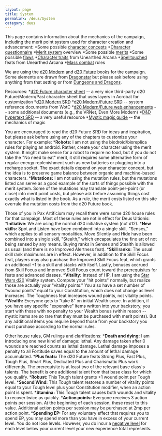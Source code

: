 ```yaml
---
layout: page
title: System
permalink: /deus/System
category: deus
---
```

This page contains information about the mechanics of the campaign, including the merit point system used for character creation and advancement:
*Some possible [character concepts](CharacterConcepts)
*[Character questionnaire](Questionnaire)
*[Merit system](MeritSystem) overview
*Some possible [merits](Merits)
*Some possible [flaws](Flaws)
*[Character traits](Traits) from Unearthed Arcana
*[Spelltouched](Spelltouched) feats from Unearthed Arcana
*[Mass combat](MassCombat) rules

We are using the [d20 Modern](http://www.12tomidnight.com/d20modernsrd/Home.php) and [d20 Future](http://wizards.com/default.asp?x=products/d20m/885970000) books for the campaign. Some elements are drawn from [Dragonstar](http://www.fantasyflightgames.com/dragonstar.html) but please ask before using anything from that setting or from [Dungeons and Dragons](http://wizards.com/default.asp?x=dnd/welcome).

Resources:
*[d20 Future character sheet](http://www.unc.edu/~murphy/mad_irishman/pub_d20modern.html) -- a very nice third-party d20 Future/Modern/Past character sheet that uses layers in Acrobat for customization
*[d20 Modern SRD](http://www.12tomidnight.com/d20modernsrd/Home.php)
*[d20 Modern/Future SRD](http://www.wizards.com/default.asp?x=d20/article/msrd) -- system reference documents from WotC
*[d20 Modern/Future web enhancements](http://www.wizards.com/default.asp?x=d20modern/wea/full) -- some additional documents (e.g., the VRNet, Even More Modern)
*[D&amp;D hypertext SRD](http://www.d20srd.org/) -- a very useful resource
*[Mystic magic guide](/gaming/mystic/index.html) -- the mechanics of magic

You are encouraged to read the d20 Future SRD for ideas and inspiration, but please ask before using any of the chapters to customize your character. For example:
*__Robots:__ I am not using the biodroid/bioreplica rules for playing an android. Rather, create your character using the merit system. It might make sense for a robot to require no food, but if you do not take the &quot;No need to eat&quot; merit, it still requires some alternative form of regular energy replenishment such as new batteries or plugging into a recharge socket. The exact details depend on your character concept, but the idea is to preserve game balance between organic and machine-based characters.
*__Mutations:__ I am not using the mutation rules, but the mutations listed can serve as a good example of the sorts of things possible with the merit system. Some of the mutations may translate point-per-point (or close) into merit point costs, but please ask before assuming things cost exactly what is listed in the book. As a rule, the merit costs listed on this site overrule the mutation costs from the d20 Future book.

Those of you in Pax Artificium may recall there were some d20 house rules for that campaign. Most of these rules are not in effect for Deus Ultionis:
*__Initiative:__ We are using the normal d20 initiative system (not d12).
*__New skills:__ Spot and Listen have been combined into a single skill, &quot;Senses,&quot; which applies to all sensory modalities. Move Silently and Hide have been combined into a single skill, &quot;Stealth,&quot; which encapsulates the fine art of not being sensed by any means. Buying ranks in Senses and Stealth is allowed as usual (and there is no Improved Alertness feat).
*__Skill ranks:__ The usual skill rank maximums are in effect. However, in addition to the Skill Focus feat, players may also purchase the Improved Skill Focus feat, which grants an additional +1 to a skill and stacks with itself. Lastly, bonuses accrued from Skill Focus and Improved Skill Focus count toward the prerequisites for feats and advanced classes.
*__Vitality:__ Instead of HP, I am using the [Star Wars d20](http://www.wizards.com/default.asp?x=starwars) Vitality system. Compute your &quot;hit points&quot; normally, but realize those are actually your &quot;vitality points.&quot; You also have a set number of &quot;wound points&quot; equal to your Constitution, which does not change as level increases. The Toughness feat increases wound points, not vitality points.
*__Wealth:__ Everyone gets to &quot;take 8&quot; on initial Wealth score. In addition, if you have any specific &quot;expensive&quot; items written into your backstory, you start with those with no penalty to your Wealth bonus (within reason -- mystic items are so rare that they must be purchased with merit points). But any additional items you require beyond those from your backstory you must purchase according to the normal rules.

Other house rules, GM rulings and clarifications:
*__Death and dying:__ I am introducing one new kind of damage: lethal. Any damage taken after 0 wounds are reached counts as lethal damage. Lethal damage imposes a penalty to all Fortitude saves equal to the amount of lethal damage accumulated.
*__Plus feats:__ The d20 Future feats Strong Plus, Fast Plus, Tough Plus, Smart Plus, Dedicated Plus and Charismatic Plus work differently. The prerequisite is at least two of the relevant base class's talents. The benefit is one additional talent from that base class for which you qualify.
*__Robust:__ This Tough talent grants +1 wound point per Tough level.
*__Second Wind:__ This Tough talent restores a number of vitality points equal to your Tough level plus your Constitution modifier, when an action point is spent.
*__Stamina:__ This Tough talent causes both wounds and vitality to recover twice as quickly.
*__Action points:__ Everyone receives 3 action points per session. At the beginning of each session, these reset to this value. Additional action points per session may be purchased at 2mp per action point.
*__Spending EP:__ For any voluntary effect that requires you to spend EP, you may spend more than you have in excess of your current level. You do not lose levels. However, you do incur a [negative level](http://www.d20srd.org/srd/naturalSpecialAbilities.htm#energyDrainAndNegativeLevels) for each level below your current level your new experience total represents.
